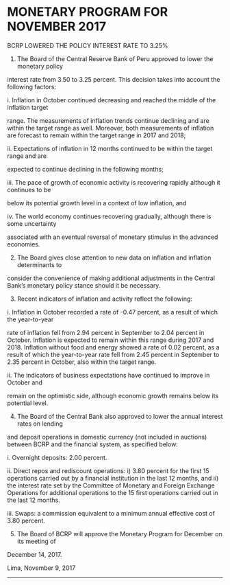 #    MONETARY PROGRAM FOR NOVEMBER 2017
 BCRP LOWERED THE POLICY INTEREST RATE TO 3.25%

1. The Board of the Central Reserve Bank of Peru approved to lower the monetary policy

interest rate from 3.50 to 3.25 percent. This decision takes into account the following factors:

i. Inflation in October continued decreasing and reached the middle of the inflation target

range. The measurements of inflation trends continue declining and are within the target
range as well. Moreover, both measurements of inflation are forecast to remain within the
target range in 2017 and 2018;

ii. Expectations of inflation in 12 months continued to be within the target range and are

expected to continue declining in the following months;

iii. The pace of growth of economic activity is recovering rapidly although it continues to be

below its potential growth level in a context of low inflation, and

iv. The world economy continues recovering gradually, although there is some uncertainty

associated with an eventual reversal of monetary stimulus in the advanced economies.

2. The Board gives close attention to new data on inflation and inflation determinants to

consider the convenience of making additional adjustments in the Central Bank’s monetary
policy stance should it be necessary.

3. Recent indicators of inflation and activity reflect the following:

i. Inflation in October recorded a rate of -0.47 percent, as a result of which the year-to-year

rate of inflation fell from 2.94 percent in September to 2.04 percent in October. Inflation is
expected to remain within this range during 2017 and 2018. Inflation without food and
energy showed a rate of 0.02 percent, as a result of which the year-to-year rate fell from
2.45 percent in September to 2.35 percent in October, also within the target range.

ii. The indicators of business expectations have continued to improve in October and

remain on the optimistic side, although economic growth remains below its potential
level.

4. The Board of the Central Bank also approved to lower the annual interest rates on lending

and deposit operations in domestic currency (not included in auctions) between BCRP and
the financial system, as specified below:

i. Overnight deposits: 2.00 percent.

ii. Direct repos and rediscount operations: i) 3.80 percent for the first 15 operations
carried out by a financial institution in the last 12 months, and ii) the interest rate set
by the Committee of Monetary and Foreign Exchange Operations for additional
operations to the 15 first operations carried out in the last 12 months.

iii. Swaps: a commission equivalent to a minimum annual effective cost of 3.80 percent.

5. The Board of BCRP will approve the Monetary Program for December on its meeting of

December 14, 2017.

Lima, November 9, 2017


-----


